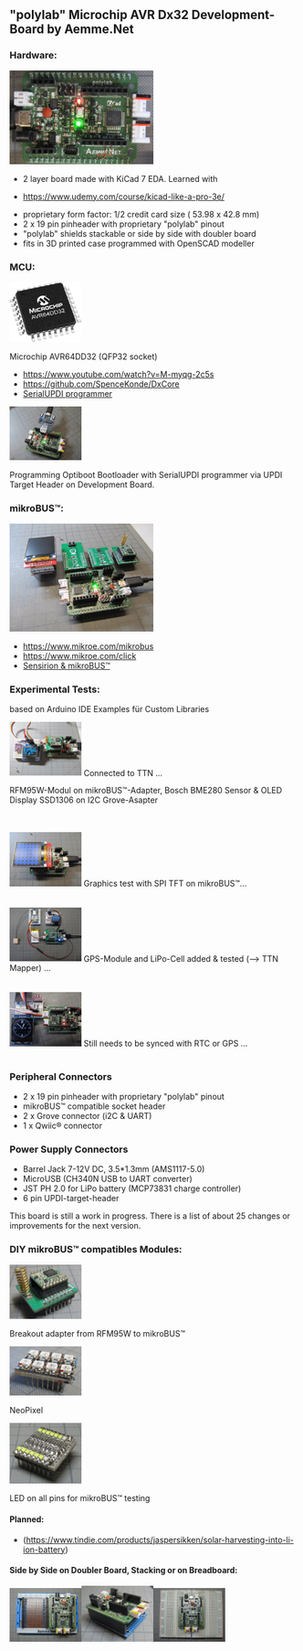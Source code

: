 ## "polylab" Microchip AVR Dx32 Development-Board by Aemme.Net

### Hardware:

<img src="Images/IMG_3665_20.jpg" alt="polylab" width="50%">

- 2 layer board made with KiCad 7 EDA. Learned with
* https://www.udemy.com/course/kicad-like-a-pro-3e/
- proprietary form factor: 1/2 credit card size ( 53.98 x 42.8 mm)  
- 2 x 19 pin pinheader with proprietary "polylab" pinout  
- "polylab" shields stackable or side by side with doubler board  
- fits in 3D printed case programmed with OpenSCAD modeller  


### MCU:

<img src="Images/Microchip.jpg" alt="polylab" width="25%">

Microchip AVR64DD32 (QFP32 socket)
* https://www.youtube.com/watch?v=M-myqg-2c5s
* https://github.com/SpenceKonde/DxCore
* [SerialUPDI programmer](https://www.tindie.com/products/mcudude/serialupdi-programmer)

<img src="Images/IMG_3732_20.jpg" alt="polylab" width="25%">

Programming Optiboot Bootloader with SerialUPDI programmer via UPDI Target Header on Development Board.
 

### mikroBUS™:

<img src="Images/IMG_3666_20.jpg" alt="polylab" width="50%">

* https://www.mikroe.com/mikrobus
* https://www.mikroe.com/click
* [Sensirion & mikroBUS™](https://developer.sensirion.com/partner-spotlight/partner-spotlight-mikroelektronika)


### Experimental Tests:  
based on Arduino IDE Examples für Custom Libraries

<img src="Images/IMG_3669_20.jpg" alt="polylab" width="25%">
Connected to TTN ...

RFM95W-Modul on mikroBUS™-Adapter, Bosch BME280 Sensor & OLED Display SSD1306 on I2C Grove-Asapter
<br>
<br>

<br>  
<img src="Images/IMG_3674_20.jpg" alt="polylab" width="25%">
Graphics test with SPI TFT on mikroBUS™...
<br>
<br>

<br>  
<img src="Images/IMG_3685_20.jpg" alt="polylab" width="25%">
GPS-Module and LiPo-Cell added & tested (--> TTN Mapper) ...
<br>
<br>

<br>  
<img src="Images/IMG_3677_20.jpg" alt="polylab" width="25%">
Still needs to be synced with RTC or GPS ...
<br>
<br>

### Peripheral Connectors
- 2 x 19 pin pinheader with proprietary "polylab" pinout  
- mikroBUS™ compatible socket header  
- 2 x Grove connector (i2C & UART)  
- 1 x Qwiic® connector
   
### Power Supply Connectors
- Barrel Jack  7-12V DC, 3.5*1.3mm (AMS1117-5.0)  
- MicroUSB (CH340N USB to UART converter)  
- JST PH 2.0  for LiPo battery (MCP73831 charge controller)  
- 6 pin UPDI-target-header

This board is still a work in progress. There is a list of about 25 changes or improvements for the next version.

### DIY mikroBUS™ compatibles Modules:

<img src="Images/IMG_3731_20.jpg" alt="RFM95W" width="25%">

Breakout adapter from RFM95W to mikroBUS™

<img src="Images/IMG_3730_20.jpg" alt="NeoPixel" width="25%">

NeoPixel

<img src="Images/IMG_3728_20.jpg" alt="LED" width="25%">

LED on all pins for mikroBUS™ testing


#### Planned:

* (https://www.tindie.com/products/jaspersikken/solar-harvesting-into-li-ion-battery)

#### Side by Side on Doubler Board, Stacking or on Breadboard:

<img src="Images/IMG_3726_20.jpg" alt="side by side" width="25%"><img src="Images/IMG_3729_20.jpg" alt="stacking" width="25%"><img src="Images/IMG_3727_20.jpg" alt="breadboard" width="25%">


